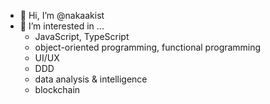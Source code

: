 - 👋 Hi, I’m @nakaakist
- 👀 I’m interested in ...
  - JavaScript, TypeScript
  - object-oriented programming, functional programming
  - UI/UX
  - DDD
  - data analysis & intelligence
  - blockchain

<!---
nakaakist/nakaakist is a ✨ special ✨ repository because its `README.md` (this file) appears on your GitHub profile.
You can click the Preview link to take a look at your changes.
--->
